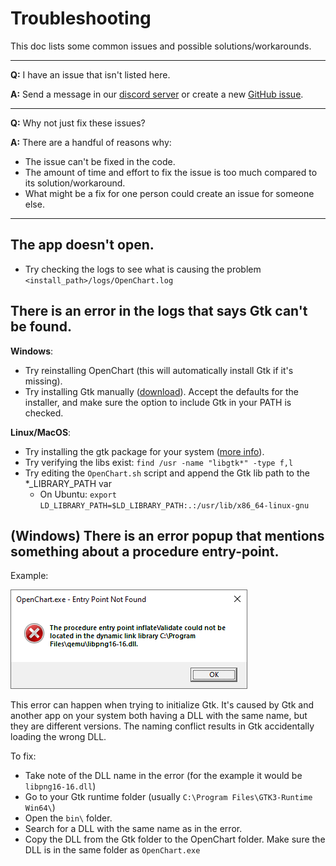 # Troubleshooting

This doc lists some common issues and possible solutions/workarounds.

---

**Q:** I have an issue that isn't listed here.

**A:** Send a message in our [discord server](https://discord.gg/wSGmN52) or create a new [GitHub issue](https://github.com/OpenChartProject/OpenChart/issues).

---

**Q:** Why not just fix these issues?

**A:** There are a handful of reasons why:

- The issue can't be fixed in the code.
- The amount of time and effort to fix the issue is too much compared to its solution/workaround.
- What might be a fix for one person could create an issue for someone else.

---

## The app doesn't open.
- Try checking the logs to see what is causing the problem `<install_path>/logs/OpenChart.log`

## There is an error in the logs that says Gtk can't be found.
**Windows**:
- Try reinstalling OpenChart (this will automatically install Gtk if it's missing).
- Try installing Gtk manually ([download](https://github.com/tschoonj/GTK-for-Windows-Runtime-Environment-Installer/releases/download/2020-05-19/gtk3-runtime-3.24.18-2020-05-19-ts-win64.exe)).
Accept the defaults for the installer, and make sure the option to include Gtk in your PATH is checked.

**Linux/MacOS**:
- Try installing the gtk package for your system ([more info](https://github.com/OpenChartProject/OpenChart#linux)).
- Try verifying the libs exist: `find /usr -name "libgtk*" -type f,l`
- Try editing the `OpenChart.sh` script and append the Gtk lib path to the *_LIBRARY_PATH var
  - On Ubuntu: `export LD_LIBRARY_PATH=$LD_LIBRARY_PATH:.:/usr/lib/x86_64-linux-gnu`

## (Windows) There is an error popup that mentions something about a procedure entry-point.
Example:

![](img/missing-procedure-entry-point.png)

This error can happen when trying to initialize Gtk. It's caused by Gtk and another app on your system both having a DLL
with the same name, but they are different versions. The naming conflict results in Gtk accidentally loading the wrong DLL.

To fix:

- Take note of the DLL name in the error (for the example it would be `libpng16-16.dll`)
- Go to your Gtk runtime folder (usually `C:\Program Files\GTK3-Runtime Win64\`)
- Open the `bin\` folder.
- Search for a DLL with the same name as in the error.
- Copy the DLL from the Gtk folder to the OpenChart folder. Make sure the DLL is in the same folder as `OpenChart.exe`
